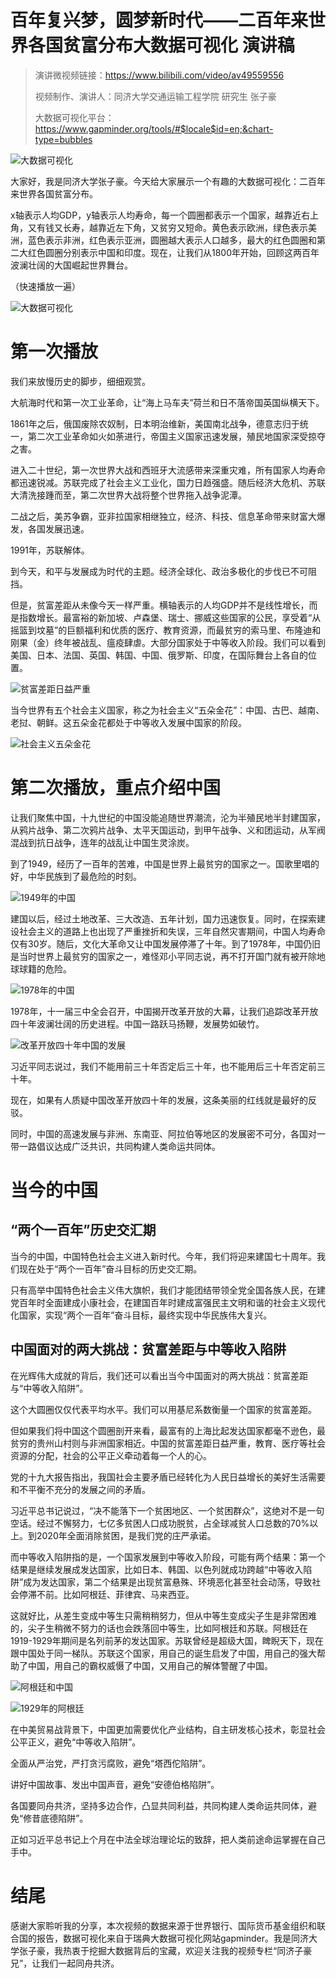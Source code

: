 # 百年复兴梦，圆梦新时代——二百年来世界各国贫富分布大数据可视化 演讲稿

> 演讲微视频链接：<https://www.bilibili.com/video/av49559556><br>
>
> 视频制作、演讲人：同济大学交通运输工程学院 研究生 张子豪<br>
>
> 大数据可视化平台：<https://www.gapminder.org/tools/#$locale$id=en;&chart-type=bubbles><br>

![大数据可视化](https://upload-images.jianshu.io/upload_images/13714448-1df26cc1eb591611.png?imageMogr2/auto-orient/strip%7CimageView2/2/w/1240)

大家好，我是同济大学张子豪。今天给大家展示一个有趣的大数据可视化：二百年来世界各国贫富分布。

x轴表示人均GDP，y轴表示人均寿命，每一个圆圈都表示一个国家，越靠近右上角，又有钱又长寿，越靠近左下角，又贫穷又短命。黄色表示欧洲，绿色表示美洲，蓝色表示非洲，红色表示亚洲，圆圈越大表示人口越多，最大的红色圆圈和第二大红色圆圈分别表示中国和印度。现在，让我们从1800年开始，回顾这两百年波澜壮阔的大国崛起世界舞台。

（快速播放一遍）

![大数据可视化](https://upload-images.jianshu.io/upload_images/13714448-3cd4c08184d52414.png?imageMogr2/auto-orient/strip%7CimageView2/2/w/1240)

# 第一次播放

我们来放慢历史的脚步，细细观赏。

大航海时代和第一次工业革命，让“海上马车夫”荷兰和日不落帝国英国纵横天下。

1861年之后，俄国废除农奴制，日本明治维新，美国南北战争，德意志归于统一，第二次工业革命如火如荼进行，帝国主义国家迅速发展，殖民地国家深受掠夺之害。

进入二十世纪，第一次世界大战和西班牙大流感带来深重灾难，所有国家人均寿命都迅速锐减。苏联完成了社会主义工业化，国力日趋强盛。随后经济大危机、苏联大清洗接踵而至，第二次世界大战将整个世界拖入战争泥潭。

二战之后，美苏争霸，亚非拉国家相继独立，经济、科技、信息革命带来财富大爆发，各国发展迅速。

1991年，苏联解体。

到今天，和平与发展成为时代的主题。经济全球化、政治多极化的步伐已不可阻挡。

但是，贫富差距从未像今天一样严重。横轴表示的人均GDP并不是线性增长，而是指数增长。最富裕的新加坡、卢森堡、瑞士、挪威这些国家的公民，享受着“从摇篮到坟墓”的巨额福利和优质的医疗、教育资源，而最贫穷的索马里、布隆迪和刚果（金）终年被战乱、瘟疫肆虐。大部分国家处于中等收入阶段。我们可以看到美国、日本、法国、英国、韩国、中国、俄罗斯、印度，在国际舞台上各自的位置。

![贫富差距日益严重](https://upload-images.jianshu.io/upload_images/13714448-daf743aa1738c97a.png?imageMogr2/auto-orient/strip%7CimageView2/2/w/1240)

当今世界有五个社会主义国家，称之为社会主义“五朵金花”：中国、古巴、越南、老挝、朝鲜。这五朵金花都处于中等收入发展中国家的阶段。

![社会主义五朵金花](https://upload-images.jianshu.io/upload_images/13714448-00c66ade37811ec2.png?imageMogr2/auto-orient/strip%7CimageView2/2/w/1240)



# 第二次播放，重点介绍中国

让我们聚焦中国，十九世纪的中国没能追随世界潮流，沦为半殖民地半封建国家，从鸦片战争、第二次鸦片战争、太平天国运动，到甲午战争、义和团运动，从军阀混战到抗日战争，连年的战乱让中国生灵涂炭。

到了1949，经历了一百年的苦难，中国是世界上最贫穷的国家之一。国歌里唱的好，中华民族到了最危险的时刻。

![1949年的中国](https://upload-images.jianshu.io/upload_images/13714448-41e4946598021bf3.png?imageMogr2/auto-orient/strip%7CimageView2/2/w/1240)

建国以后，经过土地改革、三大改造、五年计划，国力迅速恢复。同时，在探索建设社会主义的道路上也出现了严重挫折和失误，三年自然灾害期间，中国人均寿命仅有30岁。随后，文化大革命又让中国发展停滞了十年。到了1978年，中国仍旧是当时世界上最贫穷的国家之一，难怪邓小平同志说，再不打开国门就有被开除地球球籍的危险。

![1978年的中国](https://upload-images.jianshu.io/upload_images/13714448-73bcc9219198b58d.png?imageMogr2/auto-orient/strip%7CimageView2/2/w/1240)

1978年，十一届三中全会召开，中国揭开改革开放的大幕，让我们追踪改革开放四十年波澜壮阔的历史进程。中国一路跃马扬鞭，发展势如破竹。

![改革开放四十年中国的发展](https://upload-images.jianshu.io/upload_images/13714448-7d87f8269b2f6350.png?imageMogr2/auto-orient/strip%7CimageView2/2/w/1240)

习近平同志说过，我们不能用前三十年否定后三十年，也不能用后三十年否定前三十年。

现在，如果有人质疑中国改革开放四十年的发展，这条美丽的红线就是最好的反驳。

同时，中国的高速发展与非洲、东南亚、阿拉伯等地区的发展密不可分，各国对一带一路倡议达成广泛共识，共同构建人类命运共同体。



# 当今的中国

## “两个一百年”历史交汇期

当今的中国，中国特色社会主义进入新时代。今年，我们将迎来建国七十周年。我们现在处于“两个一百年”奋斗目标的历史交汇期。

只有高举中国特色社会主义伟大旗帜，我们才能团结带领全党全国各族人民，在建党百年时全面建成小康社会，在建国百年时建成富强民主文明和谐的社会主义现代化国家，实现“两个一百年”奋斗目标，最终实现中华民族伟大复兴。

## 中国面对的两大挑战：贫富差距与中等收入陷阱

在光辉伟大成就的背后，我们还可以看出当今中国面对的两大挑战：贫富差距与“中等收入陷阱”。

这个大圆圈仅仅代表平均水平。我们可以用基尼系数衡量一个国家的贫富差距。

但如果我们将中国这个圆圈剖开来看，最富有的上海比起发达国家都毫不逊色，最贫穷的贵州山村则与非洲国家相近。中国的贫富差距日益严重，教育、医疗等社会资源的分配，社会的公平正义牵动着每一个人的心。

党的十九大报告指出，我国社会主要矛盾已经转化为人民日益增长的美好生活需要和不平衡不充分的发展之间的矛盾。

习近平总书记说过，“决不能落下一个贫困地区、一个贫困群众”，这绝对不是一句空话。经过不懈努力，七亿多贫困人口成功脱贫，占全球减贫人口总数的70%以上。到2020年全面消除贫困，是我们党的庄严承诺。



而中等收入陷阱指的是，一个国家发展到中等收入阶段，可能有两个结果：第一个结果是继续发展成发达国家，比如日本、韩国、以色列就成功跨越“中等收入陷阱”成为发达国家，第二个结果是出现贫富悬殊、环境恶化甚至社会动荡，导致社会停滞不前。比如阿根廷、菲律宾、马来西亚。

这就好比，从差生变成中等生只需稍稍努力，但从中等生变成尖子生是非常困难的，尖子生稍微不努力的话也会跌落回中等生，比如阿根廷和苏联。阿根廷在1919-1929年期间是名列前茅的发达国家。苏联曾经是超级大国，睥睨天下，现在跟中国处于同一梯队。苏联这个国家，用自己的诞生启发了中国，用自己的强大帮助了中国，用自己的霸权威慑了中国，又用自己的解体警醒了中国。

![阿根廷和中国](https://upload-images.jianshu.io/upload_images/13714448-10858e10d28c5a95.png?imageMogr2/auto-orient/strip%7CimageView2/2/w/1240)

![1929年的阿根廷](https://upload-images.jianshu.io/upload_images/13714448-c52e0fb14ded4284.png?imageMogr2/auto-orient/strip%7CimageView2/2/w/1240)

在中美贸易战背景下，中国更加需要优化产业结构，自主研发核心技术，彰显社会公平正义，避免“中等收入陷阱”。

全面从严治党，严打贪污腐败，避免“塔西佗陷阱”。

讲好中国故事、发出中国声音，避免“安德伯格陷阱”。

各国要同舟共济，坚持多边合作，凸显共同利益，共同构建人类命运共同体，避免“修昔底德陷阱”。

正如习近平总书记上个月在中法全球治理论坛的致辞，把人类前途命运掌握在自己手中。



# 结尾

感谢大家聆听我的分享，本次视频的数据来源于世界银行、国际货币基金组织和联合国的报告，数据可视化来自于瑞典大数据可视化网站gapminder。我是同济大学张子豪，我热衷于挖掘大数据背后的宝藏，欢迎关注我的视频专栏“同济子豪兄”，让我们一起同舟共济。









